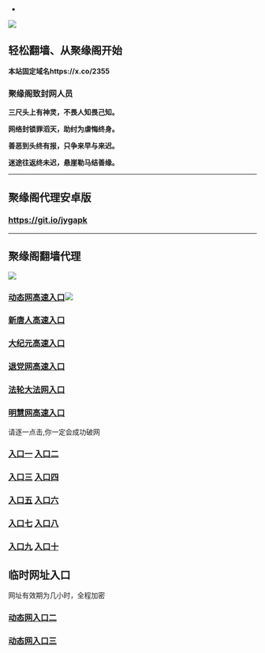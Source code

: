 * 
![](https://raw.githubusercontent.com/hao369/a/master/j.jpg)



## 轻松翻墙、从聚缘阁开始

**本站固定域名https://x.co/2355**

### 聚缘阁致封网人员

**三尺头上有神灵，不畏人知畏己知。**

**网络封锁罪滔天，助纣为虐悔终身。**

**善恶到头终有报，只争来早与来迟。**

**迷途往返终未迟，悬崖勒马结善缘。**

***



##  聚缘阁代理安卓版

### https://git.io/jygapk


***



## 聚缘阁翻墙代理 

![](https://raw.githubusercontent.com/hao369/a/master/wx2.jpg)

### [动态网高速入口](https://ex98o4qmq5.execute-api.ap-northeast-2.amazonaws.com/rtet4/?id=2)![](https://raw.githubusercontent.com/hao369/a/master/jygdl.gif)

### [新唐人高速入口](https://ex98o4qmq5.execute-api.ap-northeast-2.amazonaws.com/rtet4/?id=5)

### [大纪元高速入口](https://ex98o4qmq5.execute-api.ap-northeast-2.amazonaws.com/rtet4/?id=7)

### [退党网高速入口](https://ex98o4qmq5.execute-api.ap-northeast-2.amazonaws.com/rtet4/?id=8)

### [法轮大法网入口](https://ex98o4qmq5.execute-api.ap-northeast-2.amazonaws.com/rtet4/?id=15)

### [明慧网高速入口](https://ex98o4qmq5.execute-api.ap-northeast-2.amazonaws.com/rtet4/?id=3)

请逐一点击,你一定会成功破网

### **[入口一](http://x.co/2244)** **[入口二](http://x.co/3824)**


### **[入口三](https://s3.eu-central-1.amazonaws.com/jyg3/index.html)**  **[入口四](https://s3-ap-southeast-1.amazonaws.com/jyg4/index.html)**

### **[入口五](https://s3.ap-south-1.amazonaws.com/jyg5/index.html)**  **[入口六](https://s3-us-west-1.amazonaws.com/jyg6/index.html)**


###  **[入口七](https://s3-us-west-2.amazonaws.com/jyg7/index.html)**  **[入口八](https://s3-eu-west-1.amazonaws.com/jyg8/index.html)**


###  **[入口九](https://s3-ap-northeast-1.amazonaws.com/jyg9/index.html)**  **[入口十](https://s3.amazonaws.com/dtw/index.html)**



## 临时网址入口 

网址有效期为几小时，全程加密

### [动态网入口二](https://x.co/ddg)

### [动态网入口三](https://x.co/ddf)



